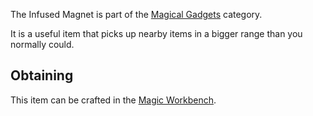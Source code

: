 The Infused Magnet is part of the [Magical Gadgets](https://github.com/Slimefun/Slimefun4/wiki/Magical-Gadgets) category.

It is a useful item that picks up nearby items in a bigger range than you normally could.

## Obtaining
This item can be crafted in the [Magic Workbench](https://github.com/Slimefun/Slimefun4/wiki/Magic-Workbench).
